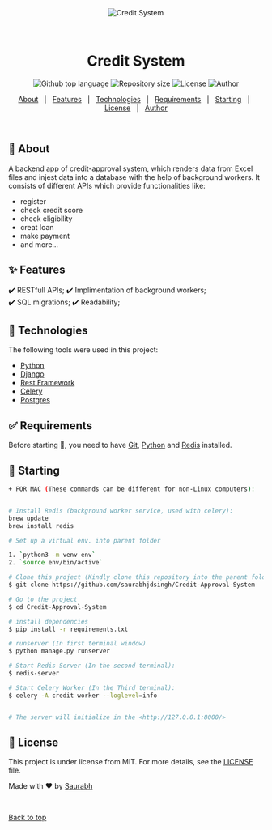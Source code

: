 <div align="center" id="top"> 
  <img src="./.github/app.gif" alt="Credit System" />

  &#xa0;

  <!-- <a href="https://creditsystem.netlify.app">Demo</a> -->
</div>

<h1 align="center">Credit System</h1>

<p align="center">
  <img alt="Github top language" src="https://img.shields.io/badge/language-Python-red">
  <img alt="Repository size" src="https://img.shields.io/badge/Repository_size-400KB-red">
  <img alt="License" src="https://img.shields.io/badge/License-MIT-red">
  <a href="https://linkedin.com/in/saurabhjdsingh"><img alt="Author" src="https://img.shields.io/badge/Author-Saurabhjdsingh-blue"></a>
</p>

<p align="center">
  <a href="#dart-about">About</a> &#xa0; | &#xa0; 
  <a href="#sparkles-features">Features</a> &#xa0; | &#xa0;
  <a href="#rocket-technologies">Technologies</a> &#xa0; | &#xa0;
  <a href="#white_check_mark-requirements">Requirements</a> &#xa0; | &#xa0;
  <a href="#checkered_flag-starting">Starting</a> &#xa0; | &#xa0;
  <a href="#memo-license">License</a> &#xa0; | &#xa0;
  <a href="https://github.com/saurabhjdsingh" target="_blank">Author</a>
</p>

<br>

## :dart: About ##

A backend app of credit-approval system, which renders data from Excel files and injest data into a database with the help of background workers. 
It consists of different APIs which provide functionalities like:
- register
- check credit score
- check eligibility
- creat loan
- make payment
- and more...

## :sparkles: Features ##

:heavy_check_mark: RESTfull APIs;
:heavy_check_mark: Implimentation of background workers;\
:heavy_check_mark: SQL migrations;
:heavy_check_mark: Readability;

## :rocket: Technologies ##

The following tools were used in this project:

- [Python](https://www.python.org/)
- [Django](https://www.djangoproject.com/start/overview/)
- [Rest Framework](https://www.django-rest-framework.org/)
- [Celery](https://docs.celeryq.dev/en/stable/index.html)
- [Postgres](https://www.postgresql.org/docs/)

## :white_check_mark: Requirements ##

Before starting :checkered_flag:, you need to have [Git](https://git-scm.com), [Python](https://www.python.org/) and [Redis](https://redis.io/) installed.

## :checkered_flag: Starting ##

```bash
+ FOR MAC (These commands can be different for non-Linux computers):


# Install Redis (background worker service, used with celery):
brew update
brew install redis

# Set up a virtual env. into parent folder

1. `python3 -m venv env`
2. `source env/bin/active`

# Clone this project (Kindly clone this repository into the parent folder)
$ git clone https://github.com/saurabhjdsingh/Credit-Approval-System

# Go to the project
$ cd Credit-Approval-System

# install dependencies
$ pip install -r requirements.txt

# runserver (In first terminal window)
$ python manage.py runserver

# Start Redis Server (In the second terminal):
$ redis-server

# Start Celery Worker (In the Third terminal):
$ celery -A credit worker --loglevel=info


# The server will initialize in the <http://127.0.0.1:8000/>
```




## :memo: License ##

This project is under license from MIT. For more details, see the [LICENSE](LICENSE.md) file.

Made with :heart: by <a href="https://linkedin.com/in/saurabhjdsingh" target="_blank">Saurabh</a>

&#xa0;

<a href="#top">Back to top</a>
